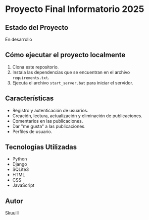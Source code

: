 # Proyecto Final Informatorio 2025

## Estado del Proyecto
En desarrollo

## Cómo ejecutar el proyecto localmente
1. Clona este repositorio.
2. Instala las dependencias que se encuentran en el archivo `requirements.txt`.
3. Ejecuta el archivo `start_server.bat` para iniciar el servidor.

## Características
- Registro y autenticación de usuarios.
- Creación, lectura, actualización y eliminación de publicaciones.
- Comentarios en las publicaciones.
- Dar "me gusta" a las publicaciones.
- Perfiles de usuario.

## Tecnologías Utilizadas
- Python
- Django
- SQLite3
- HTML
- CSS
- JavaScript

## Autor
SkuuIll